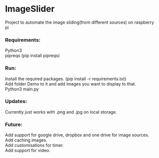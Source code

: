 # ImageSlider
Project to automate the image sliding(from different sources) on raspberry pi

### Requirements:
Python3\
pipreqs (pip install pipreqs)


### Run:
Install the required packages. (pip install -r requirements.txt)\
Add folder Demo to it and add images you want to display to that.\
Python3 main.py

### Updates:
Currently just works with .png and .jpg on local storage.

### Future:
Add support for google drive, dropbox and one drive for image sources.\
Add caching images.\
Add customisations for timer.\
Add support for video.
